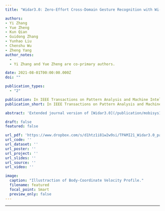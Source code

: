 ```yaml
---
title: "Widar3.0: Zero-Effort Cross-Domain Gesture Recognition with Wi-Fi"

authors:
- Yi Zhang
- Yue Zheng
- Kun Qian
- Guidong Zhang
- Yunhao Liu
- Chenshu Wu
- Zheng Yang
author_notes:
  - 
  - Yi Zhang and Yue Zheng are co-primary authors.

date: 2021-08-01T00:00:00.000Z
doi: ""

publication_types:
  - "2"

publication: In IEEE Transactions on Pattern Analysis and Machine Intelligence (**TPAMI**) 2021
publication_short: In IEEE Transactions on Pattern Analysis and Machine Intelligence (**TPAMI**)

abstract: 'Extended journal version of [Widar3.0](/publication/mobisys19widar3/).'

draft: false
featured: false

url_pdf: 'https://www.dropbox.com/s/d1htz1i81w2w9si/TPAMI21_Widar3.0_paper.pdf?dl=0'
url_code: ''
url_dataset: ''
url_poster: ''
url_project: ''
url_slides: ''
url_source: ''
url_video: ''

image:
  caption: "Illustraction of Body-Coordinate Velocity Profile."
  filename: featured
  focal_point: Smart
  preview_only: false
---
```

---
